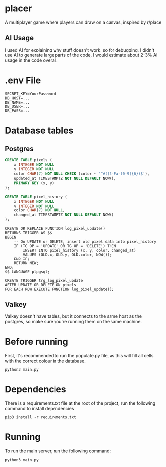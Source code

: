 # placer
A multiplayer game where players can draw on a canvas, inspired by r/place

## AI Usage
I used AI for explaining why stuff doesn't work, so for debugging, I didn't use AI to generate large parts of the code, I would estimate about 2-3% AI usage in the code overall.

# .env File
```env
SECRET_KEY=YourPassword
DB_HOST=...
DB_NAME=...
DB_USER=...
DB_PASS=...
```

# Database tables
## Postgres
```sql
CREATE TABLE pixels (
    x INTEGER NOT NULL,
    y INTEGER NOT NULL,
    color CHAR(7) NOT NULL CHECK (color ~ '^#([A-Fa-f0-9]{6})$'),
    updated_at TIMESTAMPTZ NOT NULL DEFAULT NOW(),
    PRIMARY KEY (x, y)
);
```
```sql
CREATE TABLE pixel_history (
    x INTEGER NOT NULL,
    y INTEGER NOT NULL,
    color CHAR(7) NOT NULL,
    changed_at TIMESTAMPTZ NOT NULL DEFAULT NOW()
);
```
```
CREATE OR REPLACE FUNCTION log_pixel_update() 
RETURNS TRIGGER AS $$
BEGIN
    -- On UPDATE or DELETE, insert old pixel data into pixel_history
    IF (TG_OP = 'UPDATE' OR TG_OP = 'DELETE') THEN
        INSERT INTO pixel_history (x, y, color, changed_at)
        VALUES (OLD.x, OLD.y, OLD.color, NOW());
    END IF;
    RETURN NEW;
END;
$$ LANGUAGE plpgsql;
```
```
CREATE TRIGGER trg_log_pixel_update
AFTER UPDATE OR DELETE ON pixels
FOR EACH ROW EXECUTE FUNCTION log_pixel_update();
```
## Valkey
Valkey doesn't have tables, but it connects to the same host as the postgres, so make sure you're running them on the same machine.

# Before running
First, it's recommended to run the populate.py file, as this will fill all cells with the correct colour in the database.
```
python3 main.py
```

# Dependencies
There is a requirements.txt file at the root of the project, run the following command to install dependencies
```
pip3 install -r requirements.txt
```
# Running
To run the main server, run the following command:
```
python3 main.py
```
